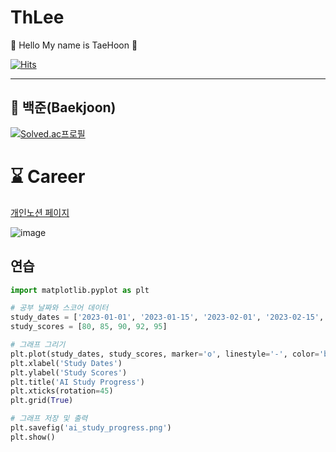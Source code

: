 # ThLee 

👋 Hello My name is TaeHoon 👋  

[![Hits](https://hits.seeyoufarm.com/api/count/incr/badge.svg?url=https%3A%2F%2Fgithub.com%2Fhoon-git%2FThLee&count_bg=%2379C83D&title_bg=%23555555&icon=&icon_color=%23E7E7E7&title=hits&edge_flat=false)](https://hits.seeyoufarm.com)

---

## 🥇 백준(Baekjoon)
[![Solved.ac프로필](http://mazassumnida.wtf/api/v2/generate_badge?boj=dlxogns96)](https://solved.ac/dlxogns96)

# ⌛ Career

[개인노션 페이지](https://ancient-wire-8f9.notion.site/ThLee-1fef9e057dbf40d5b7b851ab0abccf36?pvs=4)

![image](https://user-images.githubusercontent.com/55564114/227770163-cf03b742-3766-4662-8c61-1956d394d1f0.png)  


## 연습

```python
import matplotlib.pyplot as plt

# 공부 날짜와 스코어 데이터
study_dates = ['2023-01-01', '2023-01-15', '2023-02-01', '2023-02-15', '2023-03-01']
study_scores = [80, 85, 90, 92, 95]

# 그래프 그리기
plt.plot(study_dates, study_scores, marker='o', linestyle='-', color='b')
plt.xlabel('Study Dates')
plt.ylabel('Study Scores')
plt.title('AI Study Progress')
plt.xticks(rotation=45)
plt.grid(True)

# 그래프 저장 및 출력
plt.savefig('ai_study_progress.png')
plt.show()
```
